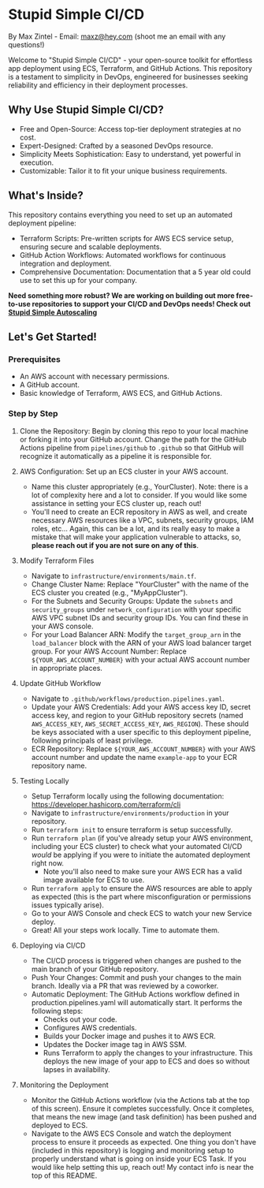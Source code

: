 # Stupid Simple CI/CD

By Max Zintel - Email: maxz@hey.com (shoot me an email with any questions!)

Welcome to "Stupid Simple CI/CD" - your open-source toolkit for effortless app deployment using ECS, Terraform, and GitHub Actions. This repository is a testament to simplicity in DevOps, engineered for businesses seeking reliability and efficiency in their deployment processes.

## Why Use Stupid Simple CI/CD?
* Free and Open-Source: Access top-tier deployment strategies at no cost.
* Expert-Designed: Crafted by a seasoned DevOps resource.
* Simplicity Meets Sophistication: Easy to understand, yet powerful in execution.
* Customizable: Tailor it to fit your unique business requirements.

## What's Inside?
This repository contains everything you need to set up an automated deployment pipeline:

* Terraform Scripts: Pre-written scripts for AWS ECS service setup, ensuring secure and scalable deployments.
* GitHub Action Workflows: Automated workflows for continuous integration and deployment.
* Comprehensive Documentation: Documentation that a 5 year old could use to set this up for your company.

**Need something more robust? We are working on building out more free-to-use repositories to support your CI/CD and DevOps needs! Check out [Stupid Simple Autoscaling](https://github.com/maxzintel/stupid-simple-autoscaling)**

## Let's Get Started!

### Prerequisites
* An AWS account with necessary permissions.
* A GitHub account.
* Basic knowledge of Terraform, AWS ECS, and GitHub Actions.

### Step by Step

1. Clone the Repository: Begin by cloning this repo to your local machine or forking it into your GitHub account. Change the path for the GitHub Actions pipeline from `pipelines/github` to `.github` so that GitHub will recognize it automatically as a pipeline it is responsible for.
2. AWS Configuration: Set up an ECS cluster in your AWS account.
   * Name this cluster appropriately (e.g., YourCluster). Note: there is a lot of complexity here and a lot to consider. If you would like some assistance in setting your ECS cluster up, reach out!
   * You'll need to create an ECR repository in AWS as well, and create necessary AWS resources like a VPC, subnets, security groups, IAM roles, etc... Again, this can be a lot, and its really easy to make a mistake that will make your application vulnerable to attacks, so, **please reach out if you are not sure on any of this**.

3. Modify Terraform Files
   * Navigate to `infrastructure/environments/main.tf`.
   * Change Cluster Name: Replace "YourCluster" with the name of the ECS cluster you created (e.g., "MyAppCluster").
   * For the Subnets and Security Groups: Update the `subnets` and `security_groups` under `network_configuration` with your specific AWS VPC subnet IDs and security group IDs. You can find these in your AWS console.
   * For your Load Balancer ARN: Modify the `target_group_arn` in the `load_balancer` block with the ARN of your AWS load balancer target group. For your AWS Account Number: Replace `${YOUR_AWS_ACCOUNT_NUMBER}` with your actual AWS account number in appropriate places.

4. Update GitHub Workflow
   * Navigate to `.github/workflows/production.pipelines.yaml`.
   * Update your AWS Credentials: Add your AWS access key ID, secret access key, and region to your GitHub repository secrets (named `AWS_ACCESS_KEY`, `AWS_SECRET_ACCESS_KEY`, `AWS_REGION`). These should be keys associated with a user specific to this deployment pipeline, following principals of least privilege.
   * ECR Repository: Replace `${YOUR_AWS_ACCOUNT_NUMBER}` with your AWS account number and update the name `example-app` to your ECR repository name.

5. Testing Locally
   * Setup Terraform locally using the following documentation: https://developer.hashicorp.com/terraform/cli
   * Navigate to `infrastructure/environments/production` in your repository.
   * Run `terraform init` to ensure terraform is setup successfully.
   * Run `terraform plan` (if you've already setup your AWS environment, including your ECS cluster) to check what your automated CI/CD _would_ be applying if you were to initiate the automated deployment right now.
     * Note you'll also need to make sure your AWS ECR has a valid image available for ECS to use.
   * Run `terraform apply` to ensure the AWS resources are able to apply as expected (this is the part where misconfiguration or permissions issues typically arise).
   * Go to your AWS Console and check ECS to watch your new Service deploy.
   * Great! All your steps work locally. Time to automate them.
 
 6. Deploying via CI/CD
    * The CI/CD process is triggered when changes are pushed to the main branch of your GitHub repository.
    * Push Your Changes: Commit and push your changes to the main branch. Ideally via a PR that was reviewed by a coworker.
    * Automatic Deployment: The GitHub Actions workflow defined in production.pipelines.yaml will automatically start. It performs the following steps:
      * Checks out your code.
      * Configures AWS credentials.
      * Builds your Docker image and pushes it to AWS ECR.
      * Updates the Docker image tag in AWS SSM.
      * Runs Terraform to apply the changes to your infrastructure. This deploys the new image of your app to ECS and does so without lapses in availability.
    
  7. Monitoring the Deployment
     * Monitor the GitHub Actions workflow (via the Actions tab at the top of this screen). Ensure it completes successfully. Once it completes, that means the new image (and task definition) has been pushed and deployed to ECS.
     * Navigate to the AWS ECS Console and watch the deployment process to ensure it proceeds as expected. One thing you don't have (included in this repository) is logging and monitoring setup to properly understand what is going on inside your ECS Task. If you would like help setting this up, reach out! My contact info is near the top of this README.

